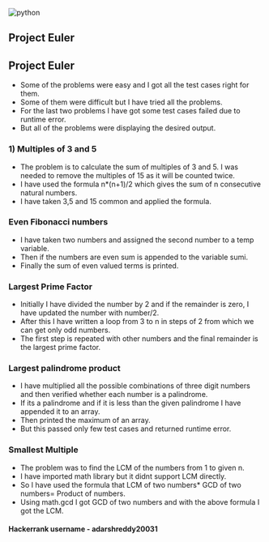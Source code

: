 ![python](https://img.shields.io/badge/-Python-blue)
## Project Euler


## Project Euler

* Some of the problems were easy and I got all the test cases right for them.
* Some of them were difficult but I have tried all the problems.
* For the last two problems I have got some test cases failed due to runtime error.
* But all of the problems were displaying the desired output.

### 1) Multiples of 3 and 5

* The problem is to calculate the sum of multiples of 3 and 5. I was needed to remove the multiples of 15 as it will be counted twice.
* I have used the formula n*(n+1)/2 which gives the sum of n consecutive natural numbers.
* I have taken 3,5 and 15 common and applied the formula.

### Even Fibonacci numbers

* I have taken two numbers and assigned the second number to a temp variable.
* Then if the numbers are even sum is appended to the variable sumi.
* Finally the sum of even valued terms is printed.


### Largest Prime Factor


* Initially I have divided the number by 2 and if the remainder is zero, I have updated the number with number/2.
* After this I have written a loop from 3 to n in steps of 2 from which we can get only odd numbers.
* The first step is repeated with other numbers and the final remainder is the largest prime factor.

### Largest palindrome product

* I have multiplied all the possible combinations of three digit numbers and then verified whether each number is a palindrome.
* If its a palindrome and if it is less than the given palindrome I have appended it to an array.
* Then printed the maximum of an array.
* But this passed only few test cases and returned runtime error.


### Smallest Multiple

* The problem was to find the LCM of the numbers from 1 to given n.
* I have imported math library but it didnt support LCM directly.
* So I have used the formula that LCM of two numbers* GCD of two numbers= Product of numbers.
* Using math.gcd I got GCD of two numbers and with the above formula I got the LCM.

#### Hackerrank username - **adarshreddy20031**
